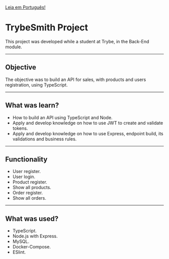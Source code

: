 [Leia em Português!](./README.md)

# TrybeSmith Project
This project was developed while a student at Trybe, in the Back-End module.

---
## Objective
The objective was to build an API for sales, with products and users registration, using TypeScript.

---
## What was learn?
- How to build an API using TypeScript and Node.
- Apply and develop knowledge on how to use JWT to create and validate tokens.
- Apply and develop knowledge on how to use Express, endpoint build, its validations and business rules.

---
## Functionality
- User register.
- User login.
- Product register.
- Show all products.
- Order register.
- Show all orders.

---
## What was used?
- TypeScript.
- Node.js with Express.
- MySQL.
- Docker-Compose.
- ESlint.
